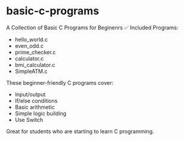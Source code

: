 # basic-c-programs
A  Collection of Basic C Programs for Beginenrs
✅ Included Programs:
- hello_world.c
- even_odd.c
- prime_checker.c
- calculator.c
- bmi_calculator.c
- SimpleATM.c

These beginner-friendly C programs cover:
- Input/output
- If/else conditions
- Basic arithmetic
- Simple logic building
- Use Switch

Great for students who are starting to learn C programming.
